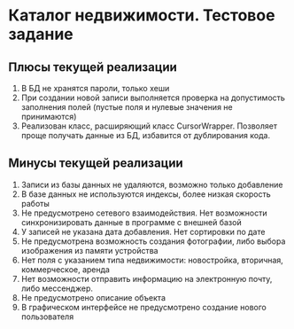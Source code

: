 # Каталог недвижимости. Тестовое задание #

## Плюсы текущей реализации ##
1. В БД не хранятся пароли, только хеши
2. При создании новой записи выполняется проверка на допустимость заполнения полей (пустые поля и нулевые значения не принимаются)
3. Реализован класс, расширяющий класс CursorWrapper. Позволяет проще получать данные из БД, избавится от дублирования кода.



## Минусы текущей реализации ##
1. Записи из базы данных не удаляются, возможно только добавление
2. В базе данных не используются индексы, более низкая скорость работы
3. Не предусмотрено сетевого взаимодействия. Нет возможности синхронизировать данные в программе с внешней базой
4. У записей не указана дата добавления. Нет сортировки по дате
5. Не предусмотрена возможность создания фотографии, либо выбора изображения из памяти устройства
6. Нет поля с указанием типа недвижимости: новостройка, вторичная, коммерческое, аренда
7. Нет возможности отправить информацию на электронную почту, либо мессенджер.
8. Не предусмотрено описание объекта
9. В графическом интерфейсе не предусмотрено создание нового пользователя









